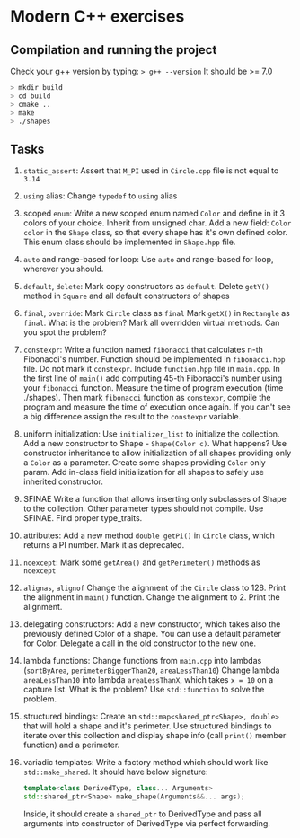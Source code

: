 # Modern C++ exercises

## Compilation and running the project

Check your g++ version by typing:
`> g++ --version`
It should be >= 7.0

```bash
> mkdir build
> cd build
> cmake ..
> make
> ./shapes
```

## Tasks

1. `static_assert`:
    Assert that `M_PI` used in `Circle.cpp` file is not equal to `3.14`
2. `using` alias:
    Change `typedef` to `using` alias
3. scoped `enum`:
    Write a new scoped enum named `Color` and define in it 3 colors of your choice. Inherit from unsigned char.
    Add a new field: `Color color` in the `Shape` class, so that every shape has it's own defined color.
    This enum class should be implemented in `Shape.hpp` file.
4. `auto` and range-based for loop:
    Use `auto` and range-based for loop, wherever you should.
5. `default`, `delete`:
    Mark copy constructors as `default`.
    Delete `getY()` method in `Square` and all default constructors of shapes
6. `final`, `override`:
    Mark `Circle` class as `final`
    Mark `getX()` in `Rectangle` as `final`. What is the problem?
    Mark all overridden virtual methods. Can you spot the problem?
7. `constexpr`:
    Write a function named `fibonacci` that calculates n-th Fibonacci's number.
    Function should be implemented in `fibonacci.hpp` file.
    Do not mark it `constexpr`.
    Include `function.hpp` file in `main.cpp`.
    In the first line of `main()` add computing 45-th Fibonacci's number using your `fibonacci` function.
    Measure the time of program execution (time ./shapes).
    Then mark `fibonacci` function as `constexpr`, compile the program and measure the time of execution once again.
    If you can't see a big difference assign the result to the `constexpr` variable.
8.  uniform initialization:
    Use `initializer_list` to initialize the collection.
    Add a new constructor to Shape - `Shape(Color c)`. What happens?
    Use constructor inheritance to allow initialization of all shapes providing only a `Color` as a parameter. Create some shapes providing `Color` only param.
    Add in-class field initialization for all shapes to safely use inherited constructor.
9.  SFINAE
    Write a function that allows inserting only subclasses of Shape to the collection. Other parameter types should not compile. Use SFINAE. Find proper type_traits.
10. attributes:
    Add a new method `double getPi()` in `Circle` class, which returns a PI number. Mark it as deprecated.
11. `noexcept`:
    Mark some `getArea()` and `getPerimeter()` methods as `noexcept`
12. `alignas`, `alignof`
    Change the alignment of the `Circle` class to 128.
    Print the alignment in `main()` function.
    Change the alignment to 2.
    Print the alignment.
13. delegating constructors:
    Add a new constructor, which takes also the previously defined Color of a shape. You can use a default parameter for Color.
    Delegate a call in the old constructor to the new one.
14. lambda functions:
    Change functions from `main.cpp` into lambdas (`sortByArea`, `perimeterBiggerThan20`, `areaLessThan10`)
    Change lambda `areaLessThan10` into lambda `areaLessThanX`, which takes `x = 10` on a capture list. What is the problem?
    Use `std::function` to solve the problem.
15. structured bindings:
    Create an `std::map<shared_ptr<Shape>, double>` that will hold a shape and it's perimeter.
    Use structured bindings to iterate over this collection and display shape info (call `print()` member function) and a perimeter.
16. variadic templates:
    Write a factory method which should work like `std::make_shared`.
    It should have below signature:

    ```cpp
    template<class DerivedType, class... Arguments>
    std::shared_ptr<Shape> make_shape(Arguments&&... args);
    ```

    Inside, it should create a `shared_ptr` to DerivedType and pass all arguments into constructor of DerivedType via perfect forwarding.
